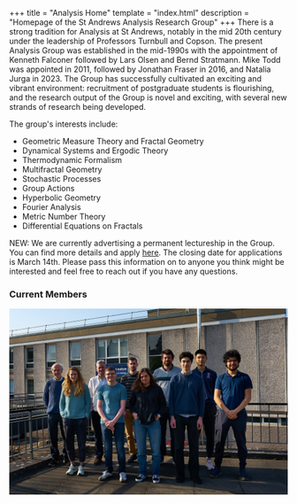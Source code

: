 +++
title = "Analysis Home"
template = "index.html"
description = "Homepage of the St Andrews Analysis Research Group"
+++
There is a strong tradition for Analysis at St Andrews, notably in the mid 20th century under the leadership of Professors Turnbull and Copson. The present Analysis Group was established in the mid-1990s with the appointment of Kenneth Falconer followed by Lars Olsen and Bernd Stratmann. Mike Todd was appointed in 2011, followed by Jonathan Fraser in 2016, and Natalia Jurga in 2023. The Group has successfully cultivated an exciting and vibrant environment: recruitment of postgraduate students is flourishing, and the research output of the Group is novel and exciting, with several new strands of research being developed.

The group's interests include:
- Geometric Measure Theory and Fractal Geometry
- Dynamical Systems and Ergodic Theory
- Thermodynamic Formalism
- Multifractal Geometry
- Stochastic Processes
- Group Actions
- Hyperbolic Geometry
- Fourier Analysis
- Metric Number Theory
- Differential Equations on Fractals

NEW: We are currently advertising a permanent lectureship in the Group. You can find more details and apply <a href = "https://www.vacancies.st-andrews.ac.uk/Vacancies/W/3242/0/445467/889/lecturer-in-mathematics-ac2578rs">here</a>. The closing date for applications is March 14th. Please pass this information on to anyone you think might be interested and feel free to reach out if you have any questions.

### Current Members
<img loading="lazy" src="/analysis-group.jpg" alt="Members of the Analysis Group">
